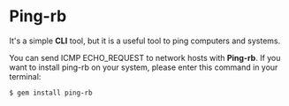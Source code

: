 # Ping-rb

It's a simple **CLI** tool, but it is a useful tool to ping computers and systems.

You can send ICMP ECHO_REQUEST to network hosts with **Ping-rb**. If you want to install ping-rb on your system, please enter this command in your terminal:

```
$ gem install ping-rb
```
